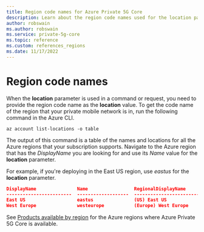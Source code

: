 ```yaml
---
title: Region code names for Azure Private 5G Core 
description: Learn about the region code names used for the location parameter in Azure Private 5G Core ARM templates
author: robswain
ms.author: robswain
ms.service: private-5g-core
ms.topic: reference
ms.custom: references_regions
ms.date: 11/17/2022
---
```


# Region code names

When the **location** parameter is used in a command or request, you need to provide the region code name as the **location** value. To get the code name of the region that your private mobile network is in, run the following command in the Azure CLI.

```cloudshell-bash
az account list-locations -o table
```

The output of this command is a table of the names and locations for all the Azure regions that your subscription supports. Navigate to the Azure region that has the *DisplayName* you are looking for and use its *Name* value for the **location** parameter.

For example, if you're deploying in the East US region, use *eastus* for the **location** parameter.

```json
DisplayName               Name                 RegionalDisplayName
------------------------  -------------------  -------------------------------------
East US                   eastus               (US) East US
West Europe               westeurope           (Europe) West Europe
```

See [Products available by region](https://azure.microsoft.com/en-us/explore/global-infrastructure/products-by-region/?products=private-5g-core) for the Azure regions where Azure Private 5G Core is available.
